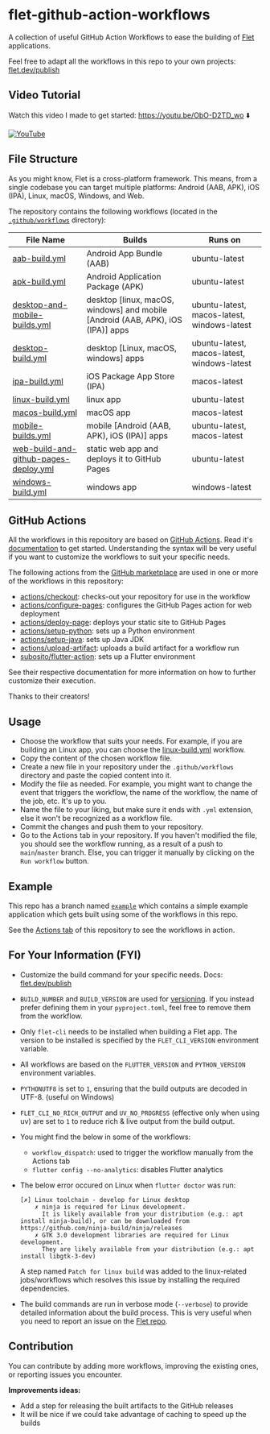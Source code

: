 # flet-github-action-workflows

A collection of useful GitHub Action Workflows to ease the building of [Flet](https://flet.dev) applications.

Feel free to adapt all the workflows in this repo to your own projects: [flet.dev/publish](https://flet.dev/publish)

## Video Tutorial

Watch this video I made to get started: https://youtu.be/ObO-D2TD_wo ⬇️

[![YouTube](http://i.ytimg.com/vi/ObO-D2TD_wo/hqdefault.jpg)](https://www.youtube.com/watch?v=ObO-D2TD_wo)

## File Structure

As you might know, Flet is a cross-platform framework. This means, from a single codebase you can target multiple platforms: Android (AAB, APK), iOS (IPA), Linux, macOS, Windows, and Web.

The repository contains the following workflows (located in the [`.github/workflows`](.github/workflows) directory):


| File Name                                                                                        | Builds                                                                          | Runs on                                     |
|--------------------------------------------------------------------------------------------------|---------------------------------------------------------------------------------|---------------------------------------------|
| [aab-build.yml](.github/workflows/aab-build.yml)                                                 | Android App Bundle (AAB)                                                        | ubuntu-latest                               |
| [apk-build.yml](.github/workflows/apk-build.yml)                                                 | Android Application Package (APK)                                               | ubuntu-latest                               |
| [desktop-and-mobile-builds.yml](.github/workflows/desktop-and-mobile-builds.yml)                 | desktop [linux, macOS, windows] and mobile [Android (AAB, APK), iOS (IPA)] apps | ubuntu-latest, macos-latest, windows-latest |
| [desktop-build.yml](.github/workflows/desktop-builds.yml)                                        | desktop [Linux, macOS, windows] apps                                            | ubuntu-latest, macos-latest, windows-latest |
| [ipa-build.yml](.github/workflows/ipa-build.yml)                                                 | iOS Package App Store (IPA)                                                     | macos-latest                                |
| [linux-build.yml](.github/workflows/linux-build.yml)                                             | linux app                                                                       | ubuntu-latest                               |
| [macos-build.yml](.github/workflows/macos-build.yml)                                             | macOS app                                                                       | macos-latest                                |
| [mobile-builds.yml](.github/workflows/mobile-builds.yml)                                         | mobile [Android (AAB, APK), iOS (IPA)] apps                                     | ubuntu-latest, macos-latest                 |
| [web-build-and-github-pages-deploy.yml](.github/workflows/web-build-and-github-pages-deploy.yml) | static web app and deploys it to GitHub Pages                                   | ubuntu-latest                               |
| [windows-build.yml](.github/workflows/windows-build.yml)                                         | windows app                                                                     | windows-latest                              |

## GitHub Actions 

All the workflows in this repository are based on [GitHub Actions](https://github.com/features/actions). 
Read it's [documentation](https://docs.github.com/en/actions/writing-workflows/workflow-syntax-for-github-actions) to get started. Understanding the syntax will be very useful if you want to customize the workflows to suit your specific needs.

The following actions from the [GitHub marketplace](https://github.com/marketplace?type=actions) are used in one or more of the workflows in this repository:

- [actions/checkout](https://github.com/marketplace/actions/checkout): checks-out your repository for use in the workflow
- [actions/configure-pages](https://github.com/marketplace/actions/configure-pages): configures the GitHub Pages action for web deployment
- [actions/deploy-page](https://github.com/marketplace/actions/deploy-pages): deploys your static site to GitHub Pages
- [actions/setup-python](https://github.com/marketplace/actions/setup-python): sets up a Python environment
- [actions/setup-java](https://github.com/marketplace/actions/setup-java-jdk): sets up Java JDK
- [actions/upload-artifact](https://github.com/marketplace/actions/upload-a-build-artifact): uploads a build artifact for a workflow run
- [subosito/flutter-action](https://github.com/marketplace/actions/flutter-action): sets up a Flutter environment

See their respective documentation for more information on how to further customize their execution.

Thanks to their creators!

## Usage
- Choose the workflow that suits your needs. For example, if you are building an Linux app, you can choose the [linux-build.yml](.github/workflows/linux-build.yml) workflow.
- Copy the content of the chosen workflow file.
- Create a new file in your repository under the `.github/workflows` directory and paste the copied content into it.
- Modify the file as needed. For example, you might want to change the event that triggers the workflow, the name of the workflow, the name of the job, etc. It's up to you.
- Name the file to your liking, but make sure it ends with `.yml` extension, else it won't be recognized as a workflow file.
- Commit the changes and push them to your repository.
- Go to the Actions tab in your repository. If you haven't modified the file, you should see the workflow running, as a result of a push to `main`/`master` branch. Else, you can trigger it manually by clicking on the `Run workflow` button.

## Example

This repo has a branch named [`example`](https://github.com/ndonkoHenri/flet-github-action-workflows/tree/example) which contains a simple example application which gets built using some of the workflows in this repo.

See the [Actions tab](https://github.com/ndonkoHenri/flet-github-action-workflows/actions) of this repository to see the workflows in action.

## For Your Information (FYI)

- Customize the build command for your specific needs. Docs: [flet.dev/publish](https://flet.dev/publish)
- `BUILD_NUMBER` and `BUILD_VERSION` are used for [versioning](https://flet.dev/docs/publish#versioning). If you instead prefer defining them in your `pyproject.toml`, feel free to remove them from the workflow.
- Only `flet-cli` needs to be installed when building a Flet app. The version to be installed is specified by the `FLET_CLI_VERSION` environment variable.
- All workflows are based on the `FLUTTER_VERSION` and `PYTHON_VERSION` environment variables.
- `PYTHONUTF8` is set to `1`, ensuring that the build outputs are decoded in UTF-8. (useful on Windows)
- `FLET_CLI_NO_RICH_OUTPUT` and `UV_NO_PROGRESS` (effective only when using uv) are set to `1` to reduce rich & live output from the build output.
- You might find the below in some of the workflows:
  - `workflow_dispatch`: used to trigger the workflow manually from the Actions tab
  - `flutter config --no-analytics`: disables Flutter analytics
- The below error occured on Linux when `flutter doctor` was run:
    ```
    [✗] Linux toolchain - develop for Linux desktop
        ✗ ninja is required for Linux development.
          It is likely available from your distribution (e.g.: apt install ninja-build), or can be downloaded from https://github.com/ninja-build/ninja/releases
        ✗ GTK 3.0 development libraries are required for Linux development.
          They are likely available from your distribution (e.g.: apt install libgtk-3-dev)
    ```
    
    A step named `Patch for linux build` was added to the linux-related jobs/workflows which resolves this issue by installing the required dependencies.
- The build commands are run in verbose mode (`--verbose`) to provide detailed information about the build process. This is very useful when you need to report an issue on the [Flet repo](https://github.com/flet-dev/flet).

## Contribution

You can contribute by adding more workflows, improving the existing ones, or reporting issues you encounter.

**Improvements ideas:**
- Add a step for releasing the built artifacts to the GitHub releases
- It will be nice if we could take advantage of caching to speed up the builds


